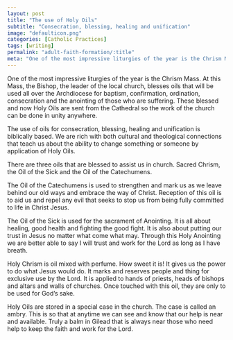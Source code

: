 ```yaml
---
layout: post
title: "The use of Holy Oils"
subtitle: "Consecration, blessing, healing and unification"
image: "defaulticon.png"
categories: [Catholic Practices]
tags: [writing]
permalink: "adult-faith-formation/:title"
meta: "One of the most impressive liturgies of the year is the Chrism Mass. At this Mass, the Bishop, the leader of the local church, blesses oils that will be used all over the Archdiocese for baptism, confirmation, ordination, consecration and the anointing of those who are suffering. These blessed and now Holy Oils are sent from the Cathedral so the work of the church can be done in unity anywhere."
---
```

One of the most impressive liturgies of the year is the Chrism Mass. At this Mass, the Bishop, the leader of the local church, blesses oils that will be used all over the Archdiocese for baptism, confirmation, ordination, consecration and the anointing of those who are suffering. These blessed and now Holy Oils are sent from the Cathedral so the work of the church can be done in unity anywhere.
<!--more-->

The use of oils for consecration, blessing, healing and unification is biblically based. We are rich with both cultural and theological connections that teach us about the ability to change something or someone by application of Holy Oils.

There are three oils that are blessed to assist us in church. Sacred Chrism, the Oil of the Sick and the Oil of the Catechumens.

The Oil of the Catechumens is used to strengthen and mark us as we leave behind our old ways and embrace the way of Christ. Reception of this oil is to aid us and repel any evil that seeks to stop us from being fully committed to life in Christ Jesus.

The Oil of the Sick is used for the sacrament of Anointing. It is all about healing, good health and fighting the good fight. It is also about putting our trust in Jesus no matter what come what may. Through this Holy Anointing we are better able to say I will trust and work for the Lord as long as I have breath.

Holy Chrism is oil mixed with perfume. How sweet it is! It gives us the power to do what Jesus would do. It marks and reserves people and thing for exclusive use by the Lord. It is applied to hands of priests, heads of bishops and altars and walls of churches. Once touched with this oil, they are only to be used for God’s sake.

Holy Oils are stored in a special case in the church. The case is called an ambry. This is so that at anytime we can see and know that our help is near and available. Truly a balm in Gilead that is always near those who need help to keep the faith and work for the Lord.